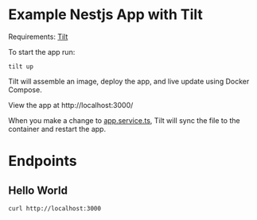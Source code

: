 # Example Nestjs App with Tilt

Requirements: [Tilt](https://tilt.dev/)

To start the app run:

```
tilt up
```

Tilt will assemble an image, deploy the app, and live update using Docker Compose.

View the app at http://localhost:3000/

When you make a change to [app.service.ts](src/app.service.ts), Tilt will sync the file to the container and restart the app.

# Endpoints

## Hello World

```sh
curl http://localhost:3000
```
